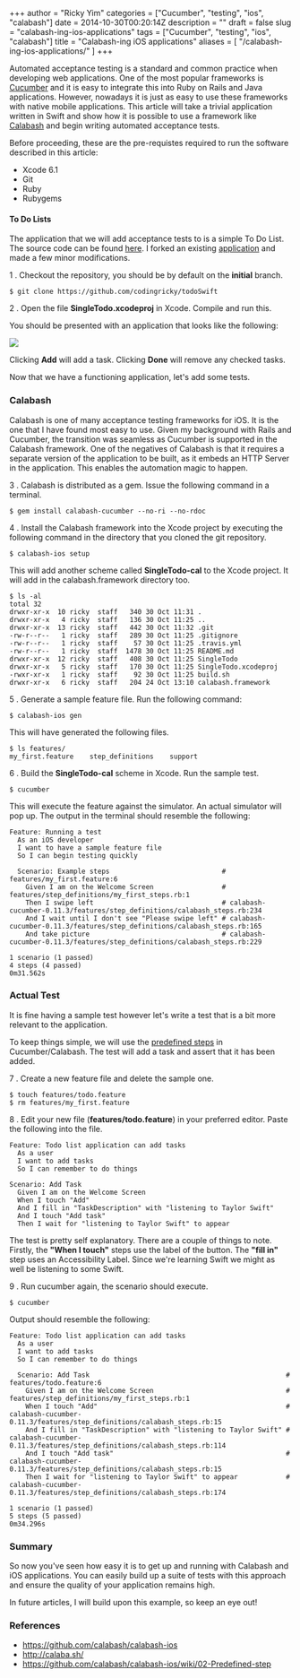 +++
author = "Ricky Yim"
categories = ["Cucumber", "testing", "ios", "calabash"]
date = 2014-10-30T00:20:14Z
description = ""
draft = false
slug = "calabash-ing-ios-applications"
tags = ["Cucumber", "testing", "ios", "calabash"]
title = "Calabash-ing iOS applications"
aliases = [
    "/calabash-ing-ios-applications/"
]
+++

Automated acceptance testing is a standard and common practice when developing web applications. One of the most popular frameworks is [Cucumber](http://cukes.info/) and it is easy to integrate this into Ruby on Rails and Java applications. However, nowadays it is just as easy to use these frameworks with native mobile applications. This article will take a trivial application written in Swift and show how it is possible to use a framework like [Calabash](http://http://calaba.sh/) and begin writing automated acceptance tests.

Before proceeding, these are the pre-requistes required to run the software described in this article:

* Xcode 6.1
* Git
* Ruby
* Rubygems

#### To Do Lists
The application that we will add acceptance tests to is a simple To Do List. The source code can be found [here](https://github.com/codingricky/todoSwift). I forked an existing [application](https://github.com/IcaliaLabs/todoSwift) and made a few minor modifications.

1 . Checkout the repository, you should be by default on the **initial** branch. 

```
$ git clone https://github.com/codingricky/todoSwift
```

2 . Open the file **SingleTodo.xcodeproj** in Xcode. Compile and run this.

You should be presented with an application that looks like the following:

![](/images/2014/10/iOS-Simulator-Screen-Shot-29-Oct-2014-9-45-29-pm.png)

Clicking **Add** will add a task. Clicking **Done** will remove any checked tasks.

Now that we have a functioning application, let's add some tests.

### Calabash

Calabash is one of many acceptance testing frameworks for iOS. It is the one that I have found most easy to use. Given my background with Rails and Cucumber, the transition was seamless as Cucumber is supported in the Calabash framework. One of the negatives of Calabash is that it requires a separate version of the application to be built, as it embeds an HTTP Server in the application. This enables the automation magic to happen.

3 . Calabash is distributed as a gem. Issue the following command in a terminal.

```
$ gem install calabash-cucumber --no-ri --no-rdoc
```

4 . Install the Calabash framework into the Xcode project by executing the following command in the directory that you cloned the git repository.

```
$ calabash-ios setup
```

This will add another scheme called **SingleTodo-cal** to the Xcode project. It will add in the calabash.framework directory too.

```
$ ls -al
total 32
drwxr-xr-x  10 ricky  staff   340 30 Oct 11:31 .
drwxr-xr-x   4 ricky  staff   136 30 Oct 11:25 ..
drwxr-xr-x  13 ricky  staff   442 30 Oct 11:32 .git
-rw-r--r--   1 ricky  staff   289 30 Oct 11:25 .gitignore
-rw-r--r--   1 ricky  staff    57 30 Oct 11:25 .travis.yml
-rw-r--r--   1 ricky  staff  1478 30 Oct 11:25 README.md
drwxr-xr-x  12 ricky  staff   408 30 Oct 11:25 SingleTodo
drwxr-xr-x   5 ricky  staff   170 30 Oct 11:25 SingleTodo.xcodeproj
-rwxr-xr-x   1 ricky  staff    92 30 Oct 11:25 build.sh
drwxr-xr-x   6 ricky  staff   204 24 Oct 13:10 calabash.framework
```


5 . Generate a sample feature file. Run the following command:

```
$ calabash-ios gen
```

This will have generated the following files.

```
$ ls features/
my_first.feature	step_definitions	support
```

6 . Build the **SingleTodo-cal** scheme in Xcode. Run the sample test.

```
$ cucumber
```

This will execute the feature against the simulator. An actual simulator will pop up. The output in the terminal should resemble the following:

```
Feature: Running a test
  As an iOS developer
  I want to have a sample feature file
  So I can begin testing quickly

  Scenario: Example steps                            # features/my_first.feature:6
    Given I am on the Welcome Screen                 # features/step_definitions/my_first_steps.rb:1
    Then I swipe left                                # calabash-cucumber-0.11.3/features/step_definitions/calabash_steps.rb:234
    And I wait until I don't see "Please swipe left" # calabash-cucumber-0.11.3/features/step_definitions/calabash_steps.rb:165
    And take picture                                 # calabash-cucumber-0.11.3/features/step_definitions/calabash_steps.rb:229

1 scenario (1 passed)
4 steps (4 passed)
0m31.562s
```

### Actual Test

It is fine having a sample test however let's write a test that is a bit more relevant to the application.

To keep things simple, we will use the [predefined steps](https://github.com/calabash/calabash-ios/wiki/02-Predefined-step) in Cucumber/Calabash. The test will add a task and assert that it has been added.

7 . Create a new feature file and delete the sample one.

```
$ touch features/todo.feature
$ rm features/my_first.feature
```

8 . Edit your new file (**features/todo.feature**) in your preferred editor. Paste the following into the file.

```
Feature: Todo list application can add tasks
  As a user
  I want to add tasks
  So I can remember to do things

Scenario: Add Task
  Given I am on the Welcome Screen
  When I touch "Add"
  And I fill in "TaskDescription" with "listening to Taylor Swift"
  And I touch "Add task"
  Then I wait for "listening to Taylor Swift" to appear
```

The test is pretty self explanatory. There are a couple of things to note. Firstly, the **"When I touch"** steps use the label of the button. The **"fill in"** step uses an Accessibility Label. Since we're learning Swift we might as well be listening to some Swift. 

9 . Run cucumber again, the scenario should execute.

```
$ cucumber
```

Output should resemble the following:

```
Feature: Todo list application can add tasks
  As a user
  I want to add tasks
  So I can remember to do things

  Scenario: Add Task                                                 # features/todo.feature:6
    Given I am on the Welcome Screen                                 # features/step_definitions/my_first_steps.rb:1
    When I touch "Add"                                               # calabash-cucumber-0.11.3/features/step_definitions/calabash_steps.rb:15
    And I fill in "TaskDescription" with "listening to Taylor Swift" # calabash-cucumber-0.11.3/features/step_definitions/calabash_steps.rb:114
    And I touch "Add task"                                           # calabash-cucumber-0.11.3/features/step_definitions/calabash_steps.rb:15
    Then I wait for "listening to Taylor Swift" to appear            # calabash-cucumber-0.11.3/features/step_definitions/calabash_steps.rb:174

1 scenario (1 passed)
5 steps (5 passed)
0m34.296s
```

### Summary

So now you've seen how easy it is to get up and running with Calabash and iOS applications. You can easily build up a suite of tests with this approach and ensure the quality of your application remains high. 

In future articles, I will build upon this example, so keep an eye out!

### References

* https://github.com/calabash/calabash-ios
* http://calaba.sh/
* https://github.com/calabash/calabash-ios/wiki/02-Predefined-step

